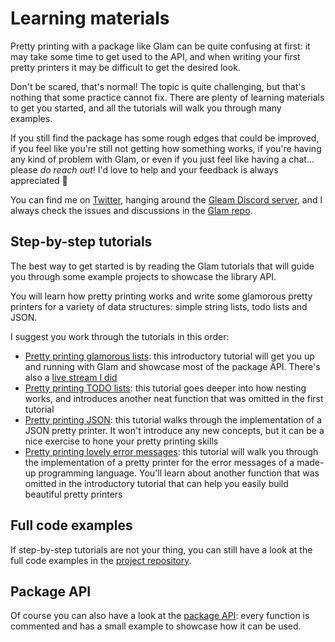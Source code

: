 # Learning materials

Pretty printing with a package like Glam can be quite confusing at first: it may
take some time to get used to the API, and when writing your first pretty
printers it may be difficult to get the desired look.

Don't be scared, that's normal! The topic is quite challenging, but that's
nothing that some practice cannot fix. There are plenty of learning materials to
get you started, and all the tutorials will walk you through many examples.

If you still find the package has some rough edges that could be improved, if
you feel like you're still not getting how something works, if you're having any
kind of problem with Glam, or even if you just feel like having a chat... please
_do reach out_! I'd love to help and your feedback is always appreciated 💜

You can find me on [Twitter](https://twitter.com/giacomo_cava), hanging around
the [Gleam Discord server](https://discord.gg/Fm8Pwmy), and I always check the
issues and discussions in the
[Glam repo](https://github.com/giacomocavalieri/glam).

## Step-by-step tutorials

The best way to get started is by reading the Glam tutorials that will guide you
through some example projects to showcase the library API.

You will learn how pretty printing works and write some glamorous pretty
printers for a variety of data structures: simple string lists, todo lists and
JSON.

I suggest you work through the tutorials in this order:

- [Pretty printing glamorous lists](https://hexdocs.pm/glam/pretty_printing_glamorous_lists.html):
  this introductory tutorial will get you up and running with Glam and showcase
  most of the package API. There's also a
  [live stream I did](https://www.youtube.com/watch?v=jxrxr9lH088)
- [Pretty printing TODO lists](https://hexdocs.pm/glam/pretty_printing_todo_lists.html):
  this tutorial goes deeper into how nesting works, and introduces another
  neat function that was omitted in the first tutorial
- [Pretty printing JSON](https://hexdocs.pm/glam/pretty_printing_JSON.html):
  this tutorial walks through the implementation of a JSON pretty printer. It
  won't introduce any new concepts, but it can be a nice exercise to hone your
  pretty printing skills
- [Pretty printing lovely error messages](https://hexdocs.pm/glam/pretty_printing_lovely_error_messages.html):
  this tutorial will walk you through the implementation of a pretty printer for
  the error messages of a made-up programming language. You'll learn about
  another function that was omitted in the introductory tutorial that can help
  you easily build beautiful pretty printers

## Full code examples

If step-by-step tutorials are not your thing, you can still have a look at the
full code examples in the
[project repository](https://github.com/giacomocavalieri/glam/tree/main/src/examples).

## Package API

Of course you can also have a look at the
[package API](https://hexdocs.pm/glam/glam/doc.html): every function is
commented and has a small example to showcase how it can be used.
